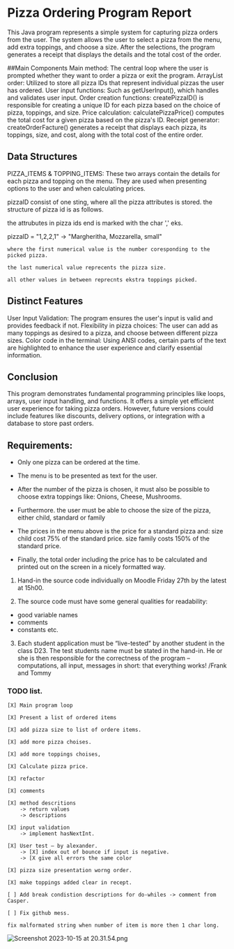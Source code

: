 # Pizza Ordering Program Report
This Java program represents a simple system for capturing pizza orders from the user. The system allows the user to select a pizza from the menu, add extra toppings, and choose a size. After the selections, the program generates a receipt that displays the details and the total cost of the order.

##Main Components
Main method: The central loop where the user is prompted whether they want to order a pizza or exit the program.
ArrayList order: Utilized to store all pizza IDs that represent individual pizzas the user has ordered.
User input functions: Such as getUserInput(), which handles and validates user input.
Order creation functions: createPizzaID() is responsible for creating a unique ID for each pizza based on the choice of pizza, toppings, and size.
Price calculation: calculatePizzaPrice() computes the total cost for a given pizza based on the pizza's ID.
Receipt generator: createOrderFacture() generates a receipt that displays each pizza, its toppings, size, and cost, along with the total cost of the entire order.

## Data Structures
PIZZA_ITEMS & TOPPING_ITEMS: These two arrays contain the details for each pizza and topping on the menu. They are used when presenting options to the user and when calculating prices.

pizzaID consist of one sting, where all the pizza attributes is stored.
the structure of pizza id is as follows.

the attrubutes in pizza ids end is marked with the char ','
eks.

pizzaID = "1,2,2,1"
->    "Margheritha, Mozzarella, small"


    where the first numerical value is the number coresponding to the picked pizza.
    
    the last numerical value reprecents the pizza size. 

    all other values in between reprecnts ekstra toppings picked. 


## Distinct Features
User Input Validation: The program ensures the user's input is valid and provides feedback if not.
Flexibility in pizza choices: The user can add as many toppings as desired to a pizza, and choose between different pizza sizes.
Color code in the terminal: Using ANSI codes, certain parts of the text are highlighted to enhance the user experience and clarify essential information.

## Conclusion
This program demonstrates fundamental programming principles like loops, arrays, user input handling, and functions. It offers a simple yet efficient user experience for taking pizza orders. However, future versions could include features like discounts, delivery options, or integration with a database to store past orders.

## Requirements:
- Only one pizza can be ordered at the time.
- The menu is to be presented as text for the user.
- After the number of the pizza is chosen, it must also be possible to choose extra toppings like: Onions, Cheese, Mushrooms.
- Furthermore. the user must be able to choose the size of the pizza, either child, standard or family

- The prices in the menu above is the price for a standard pizza and:
  size child cost 75% of the standard price.
  size family costs 150% of the standard price.


- Finally, the total order including the price has to be calculated and printed out on the screen in a nicely formatted way.

1) Hand-in the source code individually on Moodle Friday 27th by the latest at 15h00.


2) The source code must have some general qualities for readability:
- good variable names
- comments
- constants etc.

3) Each student application must be “live-tested” by another student in the class D23.
   The test students name must be stated in the hand-in.
   He or she is then responsible for the correctness of the program –
   computations, all input, messages in short: that everything works!
   /Frank and Tommy

### TODO list.

    [X] Main program loop 

    [X] Present a list of ordered items 

    [X] add pizza size to list of ordere items. 

    [X] add more pizza choises.  

    [X] add more toppings choises,  
 
    [X] Calculate pizza price. 

    [X] refactor 

    [X] comments 

    [X] method descritions
        -> return values
        -> descriptions

    [X] input validation  
        -> implement hasNextInt. 

    [X] User test — by alexander. 
        -> [X] index out of bounce if input is negative.  
        -> [X give all errors the same color 

    [X] pizza size presentation worng order. 
    
    [X] make toppings added clear in recept. 

    [ ] Add break condistion descriptions for do-whiles -> comment from Casper. 

    [ ] Fix github mess. 
    
    fix malformated string when number of item is more then 1 char long. 
![Screenshot 2023-10-15 at 20.31.54.png](..%2F..%2F..%2F..%2F..%2F..%2FScreenshot%202023-10-15%20at%2020.31.54.png)

